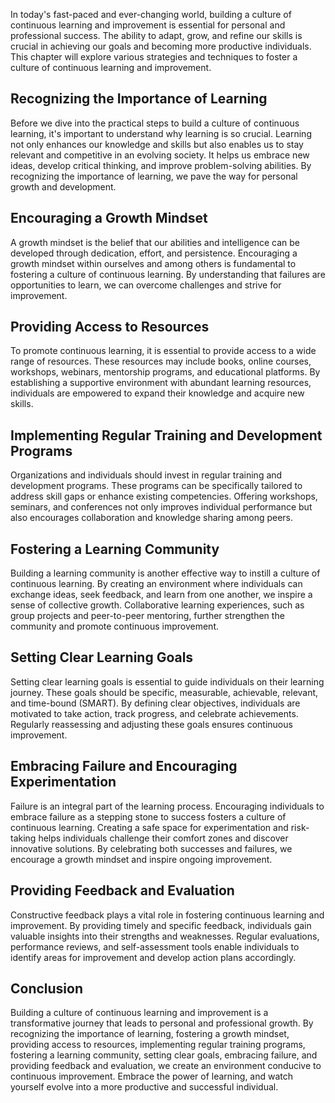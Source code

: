 
In today's fast-paced and ever-changing world, building a culture of continuous learning and improvement is essential for personal and professional success. The ability to adapt, grow, and refine our skills is crucial in achieving our goals and becoming more productive individuals. This chapter will explore various strategies and techniques to foster a culture of continuous learning and improvement.

## Recognizing the Importance of Learning

Before we dive into the practical steps to build a culture of continuous learning, it's important to understand why learning is so crucial. Learning not only enhances our knowledge and skills but also enables us to stay relevant and competitive in an evolving society. It helps us embrace new ideas, develop critical thinking, and improve problem-solving abilities. By recognizing the importance of learning, we pave the way for personal growth and development.

## Encouraging a Growth Mindset

A growth mindset is the belief that our abilities and intelligence can be developed through dedication, effort, and persistence. Encouraging a growth mindset within ourselves and among others is fundamental to fostering a culture of continuous learning. By understanding that failures are opportunities to learn, we can overcome challenges and strive for improvement.

## Providing Access to Resources

To promote continuous learning, it is essential to provide access to a wide range of resources. These resources may include books, online courses, workshops, webinars, mentorship programs, and educational platforms. By establishing a supportive environment with abundant learning resources, individuals are empowered to expand their knowledge and acquire new skills.

## Implementing Regular Training and Development Programs

Organizations and individuals should invest in regular training and development programs. These programs can be specifically tailored to address skill gaps or enhance existing competencies. Offering workshops, seminars, and conferences not only improves individual performance but also encourages collaboration and knowledge sharing among peers.

## Fostering a Learning Community

Building a learning community is another effective way to instill a culture of continuous learning. By creating an environment where individuals can exchange ideas, seek feedback, and learn from one another, we inspire a sense of collective growth. Collaborative learning experiences, such as group projects and peer-to-peer mentoring, further strengthen the community and promote continuous improvement.

## Setting Clear Learning Goals

Setting clear learning goals is essential to guide individuals on their learning journey. These goals should be specific, measurable, achievable, relevant, and time-bound (SMART). By defining clear objectives, individuals are motivated to take action, track progress, and celebrate achievements. Regularly reassessing and adjusting these goals ensures continuous improvement.

## Embracing Failure and Encouraging Experimentation

Failure is an integral part of the learning process. Encouraging individuals to embrace failure as a stepping stone to success fosters a culture of continuous learning. Creating a safe space for experimentation and risk-taking helps individuals challenge their comfort zones and discover innovative solutions. By celebrating both successes and failures, we encourage a growth mindset and inspire ongoing improvement.

## Providing Feedback and Evaluation

Constructive feedback plays a vital role in fostering continuous learning and improvement. By providing timely and specific feedback, individuals gain valuable insights into their strengths and weaknesses. Regular evaluations, performance reviews, and self-assessment tools enable individuals to identify areas for improvement and develop action plans accordingly.

## Conclusion

Building a culture of continuous learning and improvement is a transformative journey that leads to personal and professional growth. By recognizing the importance of learning, fostering a growth mindset, providing access to resources, implementing regular training programs, fostering a learning community, setting clear goals, embracing failure, and providing feedback and evaluation, we create an environment conducive to continuous improvement. Embrace the power of learning, and watch yourself evolve into a more productive and successful individual.
